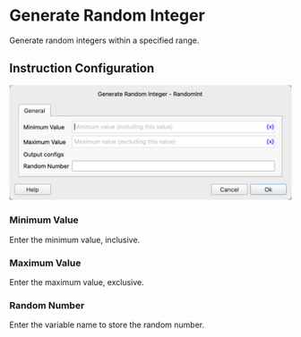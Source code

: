 # Generate Random Integer

Generate random integers within a specified range.

## Instruction Configuration

![Generate Random Integer General Configuration Dialog](randomint_general_config.png)

### Minimum Value

Enter the minimum value, inclusive.

### Maximum Value

Enter the maximum value, exclusive.

### Random Number

Enter the variable name to store the random number.